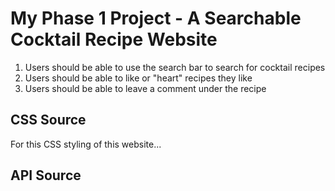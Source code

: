 # My Phase 1 Project - A Searchable Cocktail Recipe Website
1. Users should be able to use the search bar to search for cocktail recipes 
2. Users should be able to like or "heart" recipes they like
3. Users should be able to leave a comment under the recipe 

## CSS Source 
For this CSS styling of this website...

## API Source 